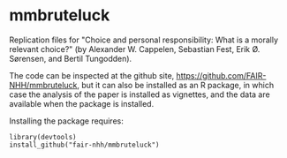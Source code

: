# mmbruteluck
Replication files for "Choice and personal responsibility: What is a
morally relevant choice?" (by Alexander W. Cappelen, 
Sebastian Fest, Erik Ø. Sørensen, and Bertil Tungodden).

The code can be inspected at the github site, <https://github.com/FAIR-NHH/mmbruteluck>, 
but it can also be installed
as an R package, in which case the analysis of the paper is installed as vignettes,
and the data are available when the package is installed. 

Installing the package requires:
```
library(devtools)
install_github("fair-nhh/mmbruteluck")
```
